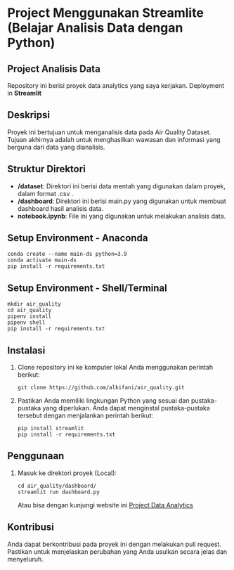 # Project Menggunakan Streamlite (Belajar Analisis Data dengan Python)

## Project Analisis Data

Repository ini berisi proyek data analytics yang saya kerjakan. Deployment in **Streamlit**

## Deskripsi

Proyek ini bertujuan untuk menganalisis data pada Air Quality Dataset. Tujuan akhirnya adalah untuk menghasilkan wawasan dan informasi yang berguna dari data yang dianalisis.

## Struktur Direktori

- **/dataset**: Direktori ini berisi data mentah yang digunakan dalam proyek, dalam format .csv .
- **/dashboard**: Direktori ini berisi main.py yang digunakan untuk membuat dashboard hasil analisis data.
- **notebook.ipynb**: File ini yang digunakan untuk melakukan analisis data.

## Setup Environment - Anaconda
```
conda create --name main-ds python=3.9
conda activate main-ds
pip install -r requirements.txt
```

## Setup Environment - Shell/Terminal
```
mkdir air_quality
cd air_quality
pipenv install
pipenv shell
pip install -r requirements.txt
```

## Instalasi

1. Clone repository ini ke komputer lokal Anda menggunakan perintah berikut:

   ```shell
   git clone https://github.com/alkifani/air_quality.git
   ```

2. Pastikan Anda memiliki lingkungan Python yang sesuai dan pustaka-pustaka yang diperlukan. Anda dapat menginstal pustaka-pustaka tersebut dengan menjalankan perintah berikut:

    ```shell
    pip install streamlit
    pip install -r requirements.txt
    ```

## Penggunaan
1. Masuk ke direktori proyek (Local):

    ```shell
    cd air_quality/dashboard/
    streamlit run dashboard.py
    ```
    Atau bisa dengan kunjungi website ini [Project Data Analytics](https://mufadhdhal-project-air-quality.streamlit.app/)

## Kontribusi
Anda dapat berkontribusi pada proyek ini dengan melakukan pull request. Pastikan untuk menjelaskan perubahan yang Anda usulkan secara jelas dan menyeluruh.

